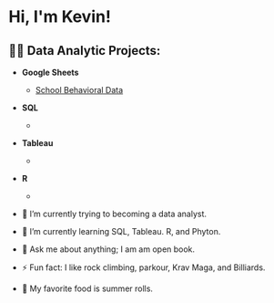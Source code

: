 <h1> Hi, I'm Kevin! </h1>

<h2>👨‍💻 Data Analytic Projects:</h2>

- <b> Google Sheets </b>
  - [School Behavioral Data]()
- <b> SQL </b>
  - []()</b>
- <b> Tableau </b>
  - []()</b>
- <b> R </b>
  - []()</b>



- 🔭 I’m currently trying to becoming a data analyst. 
- 🌱 I’m currently learning SQL, Tableau. R, and Phyton. 
- 💬 Ask me about anything; I am am open book.
- ⚡ Fun fact: I like rock climbing, parkour, Krav Maga, and Billiards.
- 🍜 My favorite food is summer rolls.  
